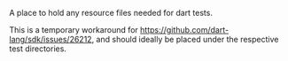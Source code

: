 A place to hold any resource files needed for dart tests.

This is a temporary workaround for
https://github.com/dart-lang/sdk/issues/26212,
and should ideally be placed under the respective test directories.
